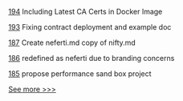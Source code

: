 
[194](https://github.com/hyperledger/firefly-ethconnect/pull/194) Including Latest CA Certs in Docker Image

[193](https://github.com/hyperledger/firefly-ethconnect/pull/193) Fixing contract deployment and example doc

[187](https://github.com/hyperledger-labs/hyperledger-labs.github.io/pull/187) Create neferti.md copy of nifty.md

[186](https://github.com/hyperledger-labs/hyperledger-labs.github.io/pull/186) redefined as neferti due to branding concerns

[185](https://github.com/hyperledger-labs/hyperledger-labs.github.io/pull/185) propose performance sand box project


[See more >>>](https://start-here.hyperledger.org/pull-requests)
